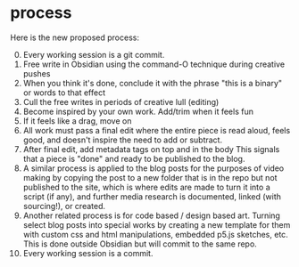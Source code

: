 # process

Here is the new proposed process:

0) Every working session is a git commit.
1) Free write in Obsidian using the command-O technique during creative pushes
2) When you think it's done, conclude it with the phrase "this is a binary" or words to that effect 
3) Cull the free writes in periods of creative lull (editing)
4) Become inspired by your own work. Add/trim when it feels fun
5) If it feels like a drag, move on
6) All work must pass a final edit where the entire piece is read aloud, feels good, and doesn't inspire the need to add or subtract.
7) After final edit, add metadata tags on top and in the body  This signals that a piece is "done" and ready to be published to the blog. 
8) A similar process is applied to the blog posts for the purposes of video making by copying the post to a new folder that is in the repo but not published to the site, which is where edits are made to turn it into a script (if any), and further media research is documented, linked (with sourcing!), or created. 
9) Another related process is for code based / design based art. Turning select blog posts into special works by creating a new template for them with custom css and html manipulations, embedded p5.js sketches, etc. This is done outside Obsidian but will commit to the same repo.
10) Every working session is a commit.
